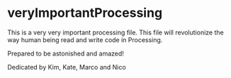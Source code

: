 veryImportantProcessing
=======================
This is a very very important processing file.
This file will revolutionize the way human being read and write code in Processing.

Prepared to be astonished and amazed!


Dedicated by Kim, Kate, Marco and Nico
